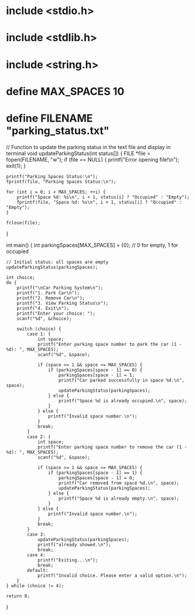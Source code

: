 
# include <stdio.h>
# include <stdlib.h>
# include <string.h>

# define MAX_SPACES 10
# define FILENAME "parking_status.txt"

// Function to update the parking status in the text file and display in terminal
void updateParkingStatus(int status[]) {
    FILE *file = fopen(FILENAME, "w");
    if (file == NULL) {
        printf("Error opening file!\n");
        exit(1);
    }

    printf("Parking Spaces Status:\n");
    fprintf(file, "Parking Spaces Status:\n");

    for (int i = 0; i < MAX_SPACES; ++i) {
        printf("Space %d: %s\n", i + 1, status[i] ? "Occupied" : "Empty");
        fprintf(file, "Space %d: %s\n", i + 1, status[i] ? "Occupied" : "Empty");
    }

    fclose(file);
}

int main() {
    int parkingSpaces[MAX_SPACES] = {0}; // 0 for empty, 1 for occupied

    // Initial status: all spaces are empty
    updateParkingStatus(parkingSpaces);

    int choice;
    do {
        printf("\nCar Parking System\n");
        printf("1. Park Car\n");
        printf("2. Remove Car\n");
        printf("3. View Parking Status\n");
        printf("4. Exit\n");
        printf("Enter your choice: ");
        scanf("%d", &choice);

        switch (choice) {
            case 1: {
                int space;
                printf("Enter parking space number to park the car (1 - %d): ", MAX_SPACES);
                scanf("%d", &space);

                if (space >= 1 && space <= MAX_SPACES) {
                    if (parkingSpaces[space - 1] == 0) {
                        parkingSpaces[space - 1] = 1; 
                        printf("Car parked successfully in space %d.\n", space);
                        updateParkingStatus(parkingSpaces);
                    } else {
                        printf("Space %d is already occupied.\n", space);
                    }
                } else {
                    printf("Invalid space number.\n");
                }
                break;
            }
            case 2: {
                int space;
                printf("Enter parking space number to remove the car (1 - %d): ", MAX_SPACES);
                scanf("%d", &space);

                if (space >= 1 && space <= MAX_SPACES) {
                    if (parkingSpaces[space - 1] == 1) {
                        parkingSpaces[space - 1] = 0; 
                        printf("Car removed from space %d.\n", space);
                        updateParkingStatus(parkingSpaces);
                    } else {
                        printf("Space %d is already empty.\n", space);
                    }
                } else {
                    printf("Invalid space number.\n");
                }
                break;
            }
            case 3:
                updateParkingStatus(parkingSpaces);
                printf("already showed.\n");
                break;
            case 4:
                printf("Exiting...\n");
                break;
            default:
                printf("Invalid choice. Please enter a valid option.\n");
        }
    } while (choice != 4);

    return 0;
}
